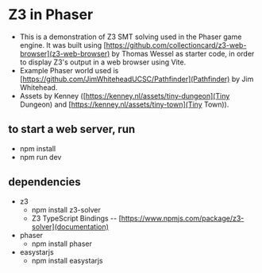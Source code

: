 # Z3 in Phaser

- This is a demonstration of Z3 SMT solving used in the Phaser game engine. It was built using [https://github.com/collectioncard/z3-web-browser](z3-web-browser) by Thomas Wessel as starter code, in order to display Z3's output in a web browser using Vite.
- Example Phaser world used is [https://github.com/JimWhiteheadUCSC/Pathfinder](Pathfinder) by Jim Whitehead.
- Assets by Kenney ([https://kenney.nl/assets/tiny-dungeon](Tiny Dungeon) and [https://kenney.nl/assets/tiny-town](Tiny Town)).

## to start a web server, run 
- npm install
- npm run dev

## dependencies
- z3
    - npm install z3-solver
    - Z3 TypeScript Bindings -- [https://www.npmjs.com/package/z3-solver](documentation)
- phaser
    - npm install phaser
- easystarjs
    - npm install easystarjs

